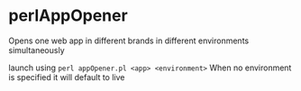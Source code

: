 # perlAppOpener
Opens one web app in different brands in different environments simultaneously

launch using
`perl appOpener.pl <app> <environment>`
When no environment is specified it will default to live
